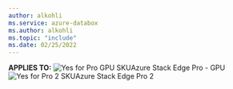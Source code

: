 ```yaml
---
author: alkohli
ms.service: azure-databox
ms.author: alkohli
ms.topic: "include"
ms.date: 02/25/2022
---
```


**APPLIES TO:** ![Yes for Pro GPU SKU](media\azure-stack-edge-applies-to-skus\yes.png)Azure Stack Edge Pro - GPU![Yes for Pro 2 SKU](media\azure-stack-edge-applies-to-skus\yes.png)Azure Stack Edge Pro 2&nbsp;&nbsp;
